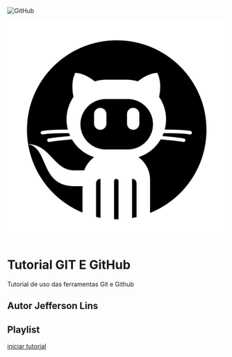 ![GitHub](https://img.shields.io/github/license/jefferson2005/git-e-github)

![ ](https://github.com/jefferson2005/git-e-github/blob/main/github.png)
# Tutorial GIT E GitHub
Tutorial de uso das ferramentas Git e Github
## Autor Jefferson Lins 
## Playlist
[iniciar tutorial](https://joseassis.com.br/cursos/gitegithub.html)
